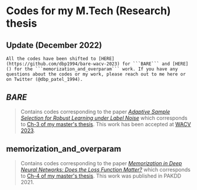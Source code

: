 # Codes for my M.Tech (Research) thesis

## Update (December 2022)
```
All the codes have been shifted to [HERE](https://github.com/dbp1994/bare-wacv-2023) for ```BARE``` and [HERE]() for the ```memorization_and_overparam``` work. If you have any questions about the codes or my work, please reach out to me here or on Twitter (@dbp_patel_1994).
```


## _BARE_
> Contains codes corresponding to the paper [_Adaptive Sample Selection for Robust Learning under Label Noise_](https://arxiv.org/abs/2106.15292) which corresponds to [Ch-3 of my master's thesis](https://dbp1994.github.io/files/deep-patel-iisc-masters-thesis_compressed.pdf). This work has been accepted at [WACV 2023](https://wacv2023.thecvf.com/home).

## memorization_and_overparam
> Contains codes corresponding to the paper [_Memorization in Deep Neural Networks: Does the Loss Function Matter?_](https://link.springer.com/chapter/10.1007/978-3-030-75765-6_11) which corresponds to [Ch-4 of my master's thesis](https://dbp1994.github.io/files/deep-patel-iisc-masters-thesis_compressed.pdf). This work was published in PAKDD 2021.


<!---
hyperparameter details - [desired format](https://github.com/HanxunH/Active-Passive-Losses/blob/master/configs/cifar10/sym/gce.yaml)
modularize codes like [this](https://github.com/hrayrhar/limit-label-memorization/releases/tag/v0.1)/[this](https://github.com/hrayrhar/limit-label-memorization)
-->
